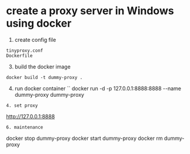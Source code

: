 # create a proxy server in Windows using docker

1. create config file
```   
tinyproxy.conf
Dockerfile
```
3. build the docker image
```
docker build -t dummy-proxy .
```
4. run docker container
``
docker run -d -p 127.0.0.1:8888:8888 --name dummy-proxy dummy-proxy
```
4. set proxy
```
http://127.0.0.1:8888
```
6. maintenance
```
docker stop dummy-proxy
docker start dummy-proxy
docker rm dummy-proxy
```
